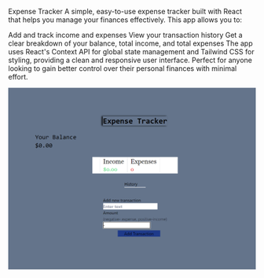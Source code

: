Expense Tracker
A simple, easy-to-use expense tracker built with React that helps you manage your finances effectively. This app allows you to:

Add and track income and expenses
View your transaction history
Get a clear breakdown of your balance, total income, and total expenses
The app uses React's Context API for global state management and Tailwind CSS for styling, providing a clean and responsive user interface. Perfect for anyone looking to gain better control over their personal finances with minimal effort.


![alt text](image.png)
